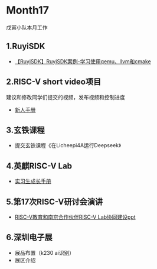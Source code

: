 # Month17

戊寅小队本月工作

## 1.RuyiSDK

- [【RuyiSDK】RuyiSDK案例-学习使用qemu、llvm和cmake](https://www.bilibili.com/video/BV1mjefzLEL6/)

## 2.RISC-V short video项目
建议和修改同学们提交的视频，发布视频和控制进度

-  [新人手册](https://github.com/DuoQilai/PLCT-Works/blob/main/RISC-V_short_video/baby_book.md)
## 3.玄铁课程

-  提交玄铁课程《在Licheepi4A运行Deepseek》

## 4.英麒RISC-V Lab

-  [实习生成长手册](https://github.com/DuoQilai/PLCT-Works/blob/main/Notes/RISCVLab/yq_Get_started.md)
## 5.第17次RISC-V研讨会演讲

-  [RISC-V教育和南京合作伙伴RISC-V Lab协同建设ppt](https://github.com/DuoQilai/PLCT-Works/blob/main/Notes/RISC-V%E6%95%99%E8%82%B2%E5%92%8C%E5%8D%97%E4%BA%AC%E5%90%88%E4%BD%9C%E4%BC%99%E4%BC%B4RISC-V%20Lab%E5%8D%8F%E5%90%8C%E5%BB%BA%E8%AE%BE.pptx)

## 6.深圳电子展

- 展品布置（k230 ai识别）
- 展区介绍